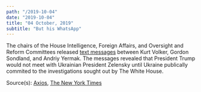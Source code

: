 ```yaml
---
path: "/2019-10-04"
date: "2019-10-04"
title: "04 October, 2019"
subtitle: "But his WhatsApp"
---
```


The chairs of the House Intelligence, Foreign Affairs, and Oversight and Reform Committees released <a href="https://www.nytimes.com/interactive/2019/10/04/us/politics/ukraine-text-messages-volker.html" target="_blank">text messages</a> between Kurt Volker, Gordon Sondland, and Andriy Yermak. The messages revealed that President Trump would not meet with Ukrainian President Zelensky until Ukraine publically commited to the investigations sought out by The White House.


Source(s): <a href="https://www.axios.com/kurt-volker-text-messages-ukraine-trump-house-democrats-5fd4d718-378f-4c0f-8d2a-b2560bd2d6d3.html" target="_blank" rel="noopener noreferrer">Axios</a>, <a href="https://www.nytimes.com/2019/10/03/us/politics/trump-ukraine.html" target="_blank" rel="noopener noreferrer">The New York Times</a>
